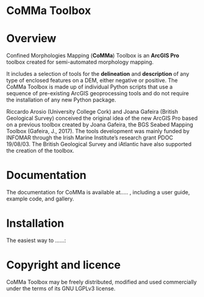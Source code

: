 # CoMMa Toolbox

# Overview 
Confined Morphologies Mapping (**CoMMa**) Toolbox is an **ArcGIS Pro** toolbox created for semi-automated morphology mapping.

It includes a selection of tools for the **delineation** and **description** of any type of enclosed features on a DEM, either negative or positive.
The CoMMa Toolbox is made up of individual Python scripts that use a sequence of pre-existing ArcGIS geoprocessing tools and do not require the installation of any new Python package.

Riccardo Arosio (University College Cork) and Joana Gafeira (British Geological Survey) conceived the original idea of the new ArcGIS Pro based on a previous toolbox created by Joana Gafeira, the BGS Seabed Mapping Toolbox (Gafeira, J., 2017). 
The tools development was mainly funded by INFOMAR through the Irish Marine Institute’s research grant PDOC 19/08/03. 
The British Geological Survey and iAtlantic have also supported the creation of the toolbox.

#  Documentation
The documentation for CoMMa is available at….. , including a user guide, example code, and gallery.

# Installation
The easiest way to ……:

# Copyright and licence
CoMMa Toolbox may be freely distributed, modified and used commercially under the terms of its GNU LGPLv3 license.

